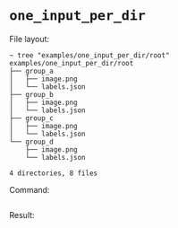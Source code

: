 # `one_input_per_dir`

File layout:

```
~ tree "examples/one_input_per_dir/root"
examples/one_input_per_dir/root
├── group_a
│   ├── image.png
│   └── labels.json
├── group_b
│   ├── image.png
│   └── labels.json
├── group_c
│   ├── image.png
│   └── labels.json
└── group_d
    ├── image.png
    └── labels.json

4 directories, 8 files
```

Command:

```

```

Result:

```json

```
